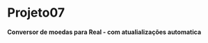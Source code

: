 # Projeto07
**Conversor de moedas para Real - com atualializações automatica**
<div>
<img.henght = "300em" scr = "https://user-images.githubusercontent.com/105980233/170834800-030ff711-4be2-4989-a5a4-70eade369eab.png">
